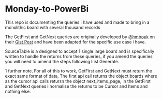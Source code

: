 # Monday-to-PowerBi
This repo is documenting the queries i have used and made to bring in a monolithic board with several thousand records

The GetFirst and GetNext queries are originally developed by [@hmbouk](https://gist.github.com/hmbouk) on their [Gist Post](https://gist.github.com/hmbouk/b5712f8d4639eb85328bf4828b402284) and have been adapted for the specific use case i have. 

SourceTable is a designed to accept 1 single large board and is specifically written to handle the returns from these queries, if you amend the queries you will need to amend the steps following List.Generate. 

1 further note, For all of this to work, GetFirst and GetNext must return the exact same format of data, The first api call returns the object boards where as the cursor api calls retursn the object next_items_page, in the GetFirst and GetNext queries i normalise the returns to be Cursor and Items and nothing else. 
